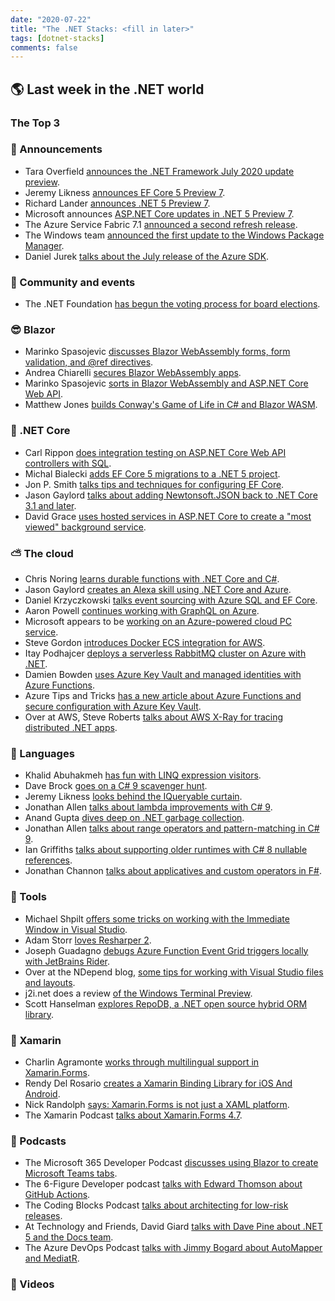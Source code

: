 ```yaml
---
date: "2020-07-22"
title: "The .NET Stacks: <fill in later>"
tags: [dotnet-stacks]
comments: false
---
```


## 🌎 Last week in the .NET world

### The Top 3

### 📢 Announcements

* Tara Overfield [announces the .NET Framework July 2020 update preview](https://devblogs.microsoft.com/dotnet/net-framework-july-2020-cumulative-update-preview/).
* Jeremy Likness [announces EF Core 5 Preview 7](https://devblogs.microsoft.com/dotnet/announcing-entity-framework-core-ef-core-5-0-preview-7/).
* Richard Lander [announces .NET 5 Preview 7](https://devblogs.microsoft.com/dotnet/announcing-net-5-0-preview-7/).
* Microsoft announces [ASP.NET Core updates in .NET 5 Preview 7](https://devblogs.microsoft.com/aspnet/asp-net-core-updates-in-net-5-preview-7/).
* The Azure Service Fabric 7.1 [announced a second refresh release](https://techcommunity.microsoft.com/t5/azure-service-fabric/azure-service-fabric-7-1-second-refresh-release/ba-p/1534246).
* The Windows team [announced the first update to the Windows Package Manager](https://devblogs.microsoft.com/commandline/windows-package-manager-preview-v0-1-41821/).
* Daniel Jurek [talks about the July release of the Azure SDK](https://devblogs.microsoft.com/azure-sdk/azure-sdk-release-july-2020/).

### 📅 Community and events

* The .NET Foundation [has begun the voting process for board elections](https://dotnetfoundation.org/blog/2020/07/20/director-election-2020-voting-starts-tomorrow).

### 😎 Blazor

* Marinko Spasojevic [discusses Blazor WebAssembly forms, form validation, and @ref directives](https://code-maze.com/blazor-webassembly-forms-form-validation/).
* Andrea Chiarelli [secures Blazor WebAssembly apps](https://auth0.com/blog/securing-blazor-webassembly-apps/).
* Marinko Spasojevic [sorts in Blazor WebAssembly and ASP.NET Core Web API](https://code-maze.com/blazor-webassembly-sorting/).
* Matthew Jones [builds Conway's Game of Life in C# and Blazor WASM](https://exceptionnotfound.net/conways-game-of-life-with-emojis-in-csharp-and-blazor-webassembly).

### 🚀 .NET Core

* Carl Rippon [does integration testing on ASP.NET Core Web API controllers with SQL](https://www.carlrippon.com/integration-testing-on-asp.net-web-api-controllers-with-a-sql-backend/).
* Michal Bialecki [adds EF Core 5 migrations to a .NET 5 project](http://www.michalbialecki.com/2020/07/20/adding-entity-framework-core-5-migrations-to-net-5-project).
* Jon P. Smith [talks tips and techniques for configuring EF Core](https://www.thereformedprogrammer.net/ef-core-in-depth-tips-and-techniques-for-configuring-ef-core/).
* Jason Gaylord [talks about adding Newtonsoft.JSON back to .NET Core 3.1 and later](https://www.jasongaylord.com/blog/2020/07/17/adding-newtonsoft-json-to-services).
* David Grace [uses hosted services in ASP.NET Core to create a "most viewed" background service](https://www.roundthecode.com/dotnet/hosted-services-asp-net-core-create-a-most-viewed-background-service).

### ⛅ The cloud

* Chris Noring [learns durable functions with .NET Core and C#](https://techcommunity.microsoft.com/t5/apps-on-azure/learn-durable-functions-with-net-core-and-c-stateful-serverless/ba-p/1533559).
* Jason Gaylord [creates an Alexa skill using .NET Core and Azure](https://www.jasongaylord.com/blog/2020/07/21/creating-alexa-skill-using-dotnet-azure).
* Daniel Krzyczkowski [talks event sourcing with Azure SQL and EF Core](https://daniel-krzyczkowski.github.io/Event-Sourcing-With-Azure-SQL-And-Entity-Framework-Core/).
* Aaron Powell [continues working with GraphQL on Azure](https://www.aaron-powell.com/posts/2020-07-21-graphql-on-azure-part-2-app-service-with-dotnet/).
* Microsoft appears to be [working on an Azure-powered cloud PC service](https://www.zdnet.com/article/microsoft-is-working-on-an-azure-powered-cloud-pc-service/#ftag=RSSbaffb68).
* Steve Gordon [introduces Docker ECS integration for AWS](https://www.stevejgordon.co.uk/dotnet-on-aws-introducing-docker-ecs-integration).
* Itay Podhajcer [deploys a serverless RabbitMQ cluster on Azure with .NET](https://www.pulumi.com/blog/rabbitmq-azure/).
* Damien Bowden [uses Azure Key Vault and managed identities with Azure Functions](https://damienbod.com/2020/07/20/using-key-vault-and-managed-identities-with-azure-functions/).
* Azure Tips and Tricks [has a new article about Azure Functions and secure configuration with Azure Key Vault](https://microsoft.github.io/AzureTipsAndTricks/blog/tip271.html).
* Over at AWS, Steve Roberts [talks about AWS X-Ray for tracing distributed .NET apps](https://aws.amazon.com/blogs/developer/a-new-more-simplified-setup-for-x-ray-tracing-of-net-applications/).

### 📔 Languages

* Khalid Abuhakmeh [has fun with LINQ expression visitors](https://khalidabuhakmeh.com/linq-expression-visitors).
* Dave Brock [goes on a C# 9 scavenger hunt](https://daveabrock.com/2020/07/21/c-sharp-9-scavenger-hunt).
* Jeremy Likness [looks behind the IQueryable curtain](https://blog.jeremylikness.com/blog/look-behind-the-iqueryable-curtain/).
* Jonathan Allen [talks about lambda improvements with C# 9](https://www.infoq.com/news/2020/07/CSharp-Lambdas).
* Anand Gupta [dives deep on .NET garbage collection](https://hackernoon.com/net-garbage-collection-here-we-go-gl1q3uui?source=rss).
* Jonathan Allen [talks about range operators and pattern-matching in C# 9](https://www.infoq.com/news/2020/07/CSharp-9-Range-Patterns).
* Ian Griffiths [talks about supporting older runtimes with C# 8 nullable references](https://endjin.com/blog/2020/07/dotnet-csharp-8-nullable-references-supporting-older-runtimes.html).
* Jonathan Channon [talks about applicatives and custom operators in F#](https://blog.jonathanchannon.com/2020-07-17-understanding-fsharp-applicatives-custom-operators/).

### 🔧 Tools

* Michael Shpilt [offers some tricks on working with the Immediate Window in Visual Studio](https://michaelscodingspot.com/visual-studio-immediate-window/).
* Adam Storr [loves Resharper 2](https://adamstorr.azurewebsites.net/blog/why-i-love-resharper-2).
* Joseph Guadagno [debugs Azure Function Event Grid triggers locally with JetBrains Rider](https://www.josephguadagno.net/2020/07/20/debugging-azure-function-event-grid-trigger-locally-with-jetbrains-rider).
* Over at the NDepend blog, [some tips for working with Visual Studio files and layouts](https://blog.ndepend.com/10-visual-studio-files-and-layout-productivity-tips/).
* j2i.net does a review [of the Windows Terminal Preview](https://blog.j2i.net/2020/07/18/windows-terminal-preview/).
* Scott Hanselman [explores RepoDB, a .NET open source hybrid ORM library](https://www.hanselman.com/blog/ExploringTheNETOpenSourceHybridORMLibraryRepoDB.aspx).

### 📱 Xamarin

* Charlin Agramonte [works through multilingual support in Xamarin.Forms](https://devblogs.microsoft.com/xamarin/mastering-multilingual-in-xamarin-forms/).
* Rendy Del Rosario [creates a Xamarin Binding Library for iOS And Android](https://www.xamboy.com/2020/07/20/creating-a-xamarin-binding-library-for-ios-and-android-part-1/).
* Nick Randolph [says: Xamarin.Forms is not just a XAML platform](https://nicksnettravels.builttoroam.com/dotnetmaui-not-a-xaml-platform).
* The Xamarin Podcast [talks about Xamarin.Forms 4.7](https://devblogs.microsoft.com/xamarin/xamarin-podcast-inverter-converter/).

### 🎤 Podcasts

* The Microsoft 365 Developer Podcast [discusses using Blazor to create Microsoft Teams tabs](https://www.m365devpodcast.com/e/using-blazor-to-create-microsoft-teams-tabs-with-thomy-golles/).
* The 6-Figure Developer podcast [talks with Edward Thomson about GitHub Actions](https://6figuredev.com/podcast/episode-153-github-actions-with-edward-thomson/).
* The Coding Blocks Podcast [talks about architecting for low-risk releases](https://www.codingblocks.net/podcast/the-devops-handbook-architecting-for-low-risk-releases/).
* At Technology and Friends, David Giard [talks with Dave Pine about .NET 5 and the Docs team](http://davidgiard.com/2020/07/20/DavePineOnNET5AndTheDocsTeam.aspx).
* The Azure DevOps Podcast [talks with Jimmy Bogard about AutoMapper and MediatR](http://azuredevopspodcast.clear-measure.com/jimmy-bogard-on-automapper-and-mediatr-episode-98).


### 🎥 Videos


